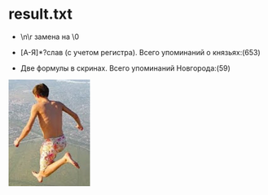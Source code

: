 # result.txt

- \n\r замена на \0

- [А-Я]*?слав (с учетом регистра). Всего упоминаний о князьях:(653)

- Две формулы в скринах. Всего упоминаний Новгорода:(59)

![](https://github.com/DenisRaila/result.txt/blob/master/Снимок%20экрана%202017-12-15%20в%2020.01.13.png)
